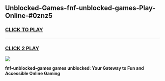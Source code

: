 
## Unblocked-Games-fnf-unblocked-games-Play-Online-#0znz5
<h3>
<a href="https://premium.freeplayer.one?title=fnf-unblocked-games&ref=27F">CLICK TO PLAY</a></h3>
<hr>

<h3>
<a href="https://premium.freeplayer.one?title=fnf-unblocked-games&ref=27F">CLICK 2 PLAY</a>
  
</h3>

<a href="https://premium.freeplayer.one?title=fnf-unblocked-games&ref=27F"><img src="https://clearcache.store/games.png"></a>


**fnf-unblocked-games games unblocked: Your Gateway to Fun and Accessible Online Gaming**
